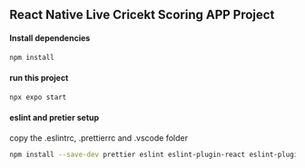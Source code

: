 ## React Native Live Cricekt Scoring APP Project

#### Install dependencies
```bash
npm install 
```
#### run this project
```bash
npx expo start
```
#### eslint and pretier setup

<p>copy the .eslintrc, .prettierrc and .vscode folder</p>

```bash
npm install --save-dev prettier eslint eslint-plugin-react eslint-plugin-react-native eslint-config-airbnb
```